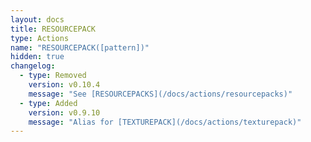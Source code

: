 ```yaml
---
layout: docs
title: RESOURCEPACK
type: Actions
name: "RESOURCEPACK([pattern])"
hidden: true
changelog:
  - type: Removed
    version: v0.10.4
    message: "See [RESOURCEPACKS](/docs/actions/resourcepacks)"
  - type: Added
    version: v0.9.10
    message: "Alias for [TEXTUREPACK](/docs/actions/texturepack)"
---
```

